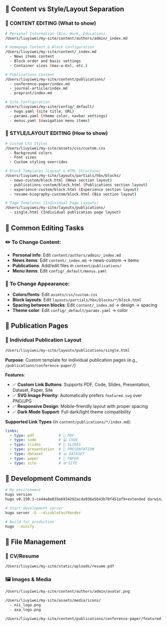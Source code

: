 <!-- 🎯 改内容 → 去 content/ 文件夹
🎨 改样式 → 去 assets/css/ 或 layouts/ 文件夹
⚙️ 改配置 → 去 config/ 文件夹 -->

## 🎯 Content vs Style/Layout Separation

### 📄 **CONTENT EDITING** (What to show)
```bash
# Personal Information (Bio, Work, Education)
/Users/liuyiwei/my-site/content/authors/admin/_index.md

# Homepage Content & Block Configuration
/Users/liuyiwei/my-site/content/_index.md
  - News items content
  - Block order and basic settings
  - Container sizes (max-w-6xl, etc.)

# Publications Content
/Users/liuyiwei/my-site/content/publications/
  - conference-paper/index.md
  - journal-article/index.md
  - preprint/index.md

# Site Configuration
/Users/liuyiwei/my-site/config/_default/
  - hugo.yaml (site title, URL)
  - params.yaml (theme color, navbar settings)
  - menus.yaml (navigation menu items)
```

### 🎨 **STYLE/LAYOUT EDITING** (How to show)
```bash
# Custom CSS Styles
/Users/liuyiwei/my-site/assets/css/custom.css
  - Background colors
  - Font sizes
  - Custom styling overrides

# Block Templates (Layout & HTML Structure)
/Users/liuyiwei/my-site/layouts/partials/hbx/blocks/
  - news-custom/block.html (News section layout)
  - publications-custom/block.html (Publications section layout)
  - experience-custom/block.html (Experience section layout)
  - resume-biography-custom/block.html (Bio section layout)

# Page Templates (Individual Page Layouts)
/Users/liuyiwei/my-site/layouts/publications/
  - single.html (Individual publication page layout)
```

## 🔧 **Common Editing Tasks**

### ✏️ **To Change Content:**
- **Personal info**: Edit `content/authors/admin/_index.md`
- **News items**: Edit `content/_index.md` → news-custom → items
- **Publications**: Add/edit files in `content/publications/`
- **Menu items**: Edit `config/_default/menus.yaml`

### 🎨 **To Change Appearance:**
- **Colors/fonts**: Edit `assets/css/custom.css`
- **Block layouts**: Edit `layouts/partials/hbx/blocks/*/block.html`
- **Spacing between blocks**: Edit `content/_index.md` → design → spacing
- **Theme color**: Edit `config/_default/params.yaml` → color

## 📄 **Publication Pages**

### 🎯 **Individual Publication Layout**
```bash
/Users/liuyiwei/my-site/layouts/publications/single.html
```
**Purpose**: Custom template for individual publication pages (e.g., `/publications/conference-paper/`)

**Features**:
- ✅ **Custom Link Buttons**: Supports PDF, Code, Slides, Presentation, Dataset, Paper, Site
- ✅ **SVG Image Priority**: Automatically prefers `featured.svg` over PNG/JPG
- ✅ **Responsive Design**: Mobile-friendly layout with proper spacing
- ✅ **Dark Mode Support**: Full dark/light theme compatibility

**Supported Link Types** (in `content/publications/*/index.md`):
```yaml
links:
  - type: pdf           # 📑 PDF
  - type: code          # 💻 CODE  
  - type: slides        # 📝 SLIDES
  - type: presentation  # 🎤 PRESENTATION
  - type: dataset       # 📊 DATASET
  - type: paper         # 📄 PAPER
  - type: site          # 🌐 SITE
```

## 🚀 **Development Commands**
```bash
# My environment
hugo version
hugo v0.150.1-ce44a8e835e6934292acda936e5b43b70f451af9+extended darwin/arm64 BuildDate=2025-09-25T10:26:04Z VendorInfo=gohugoio

# Start development server
hugo server -D --disableFastRender

# Build for production
hugo --minify
```
## 📁 **File Management**

### 📄 **CV/Resume**
```bash
/Users/liuyiwei/my-site/static/uploads/resume.pdf
```
### 🖼️ **Images & Media**
```bash
/Users/liuyiwei/my-site/content/authors/admin/avatar.png

/Users/liuyiwei/my-site/assets/media/icons/
  - nii_logo.png
  - axa_logo.png

/Users/liuyiwei/my-site/content/publications/conference-paper/featured.jpg
```
```

